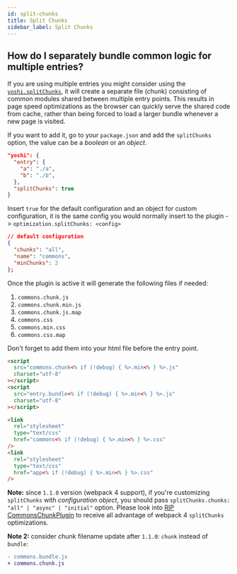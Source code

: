 ```yaml
---
id: split-chunks
title: Split Chunks
sidebar_label: Split Chunks
---
```


## How do I separately bundle common logic for multiple entries?

If you are using multiple entries you might consider using the [`yoshi.splitChunks`](https://gist.github.com/sokra/1522d586b8e5c0f5072d7565c2bee693), it will create a separate file (chunk) consisting of common modules shared between multiple entry points. This results in page speed optimizations as the browser can quickly serve the shared code from cache, rather than being forced to load a larger bundle whenever a new page is visited.

If you want to add it, go to your `package.json` and add the `splitChunks` option, the value can be a _boolean_ or an _object_.

```json
"yoshi": {
  "entry": {
    "a": "./a",
    "b": "./b",
  },
  "splitChunks": true
}
```

Insert `true` for the default configuration and an object for custom configuration, it is the same config you would normally insert to the plugin -> `optimization.splitChunks: <config>`

```json
// default configuration
{
  "chunks": "all",
  "name": "commons",
  "minChunks": 2
};
```

Once the plugin is active it will generate the following files if needed:

1. `commons.chunk.js`
2. `commons.chunk.min.js`
3. `commons.chunk.js.map`
4. `commons.css`
5. `commons.min.css`
6. `commons.css.map`

Don't forget to add them into your html file before the entry point.

```html
<script
  src="commons.chunk<% if (!debug) { %>.min<% } %>.js"
  charset="utf-8"
></script>
<script
  src="entry.bundle<% if (!debug) { %>.min<% } %>.js"
  charset="utf-8"
></script>
```

```html
<link
  rel="stylesheet"
  type="text/css"
  href="commons<% if (!debug) { %>.min<% } %>.css"
/>
<link
  rel="stylesheet"
  type="text/css"
  href="app<% if (!debug) { %>.min<% } %>.css"
/>
```

**Note:** since `1.1.0` version (webpack 4 support), if you're customizing `splitChunks` with _configuration object_, you should pass `splitChunks.chunks: "all" | "async" | "initial"` option.
Please look into [RIP CommonsChunkPlugin](https://gist.github.com/sokra/1522d586b8e5c0f5072d7565c2bee693#configuration) to receive all advantage of webpack 4 `splitChunks` optimizations.

**Note 2:** consider chunk filename update after `1.1.0`: `chunk` instead of `bundle`:

```diff
- commons.bundle.js
+ commons.chunk.js
```
